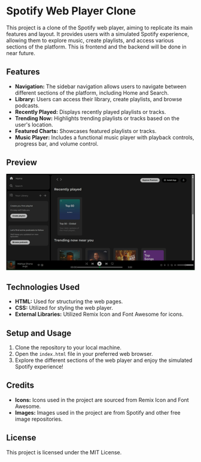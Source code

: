 # Spotify Web Player Clone

This project is a clone of the Spotify web player, aiming to replicate its main features and layout. It provides users with a simulated Spotify experience, allowing them to explore music, create playlists, and access various sections of the platform.
This is frontend and the backend will be done in near future.

## Features
- **Navigation:** The sidebar navigation allows users to navigate between different sections of the platform, including Home and Search.
- **Library:** Users can access their library, create playlists, and browse podcasts.
- **Recently Played:** Displays recently played playlists or tracks.
- **Trending Now:** Highlights trending playlists or tracks based on the user's location.
- **Featured Charts:** Showcases featured playlists or tracks.
- **Music Player:** Includes a functional music player with playback controls, progress bar, and volume control.

## Preview
![Spotify Web Player Clone Preview](./assets/preview.png)

## Technologies Used
- **HTML:** Used for structuring the web pages.
- **CSS:** Utilized for styling the web player.
- **External Libraries:** Utilized Remix Icon and Font Awesome for icons.

## Setup and Usage
1. Clone the repository to your local machine.
2. Open the `index.html` file in your preferred web browser.
3. Explore the different sections of the web player and enjoy the simulated Spotify experience!

## Credits
- **Icons:** Icons used in the project are sourced from Remix Icon and Font Awesome.
- **Images:** Images used in the project are from Spotify and other free image repositories.

## License
This project is licensed under the MIT License.
